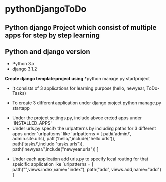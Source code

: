 # pythonDjangoToDo

## Python django Project which consist of multiple apps for step by step learning

## Python and django version
* Python 3.x
* django 3.1.2

**Create django template project using**
*python manage.py startproject

- It consists of 3 applications for learning purpose (hello, newyear, ToDo-Tasks)
* To create 3 different application under django project
python manage.py startapp

- Under the project settings.py, include abvoe creted apps under 'INSTALLED_APPS'
- Under urls.py specify the urlpatterns by including paths for 3 different apps under 'urlpatterns' like 
`urlpatterns = [
    path('admin/', admin.site.urls),
    path('hello/',include("hello.urls")),
    path('tasks/',include("tasks.urls")),
    path('newyear/',include("newyear.urls"))
] 

* Under each application add urls.py to specify local routing for that speicific application like
`urlpatterns = [
    path("",views.index,name="index"),
    path("add", views.add,name="add")
]
